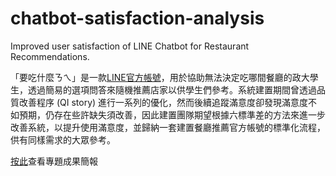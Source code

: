 # chatbot-satisfaction-analysis

Improved user satisfaction of LINE Chatbot for Restaurant Recommendations.

「要吃什麼ㄋㄟ」是一款[LINE官方帳號](https://page.line.me/717wmzmz)，用於協助無法決定吃哪間餐廳的政大學生，透過簡易的選項問答來隨機推薦店家以供學生們參考。系統建置期間曾透過品質改善程序 (QI story) 進行一系列的優化，然而後續追蹤滿意度卻發現滿意度不如預期，仍存在些許缺失須改善，因此建置團隊期望根據六標準差的方法來進一步改善系統，以提升使用滿意度，並歸納一套建置餐廳推薦官方帳號的標準化流程，供有同樣需求的大眾參考。

[按此](https://github.com/jennyliucl/chatbot-satisfaction-analysis/blob/main/presentation/簡報_LINE官方帳號使用滿意度改善.pdf)查看專題成果簡報
